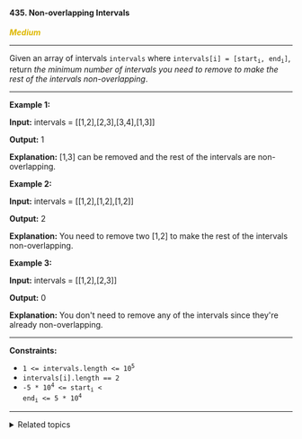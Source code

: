 #### 435. Non-overlapping Intervals

<span style="color:#deb800">***Medium***</span>
___

Given an array of intervals `intervals` where <code>intervals[i] = [start<sub>i</sub>, end<sub>i</sub>]</code>, return _the minimum number of intervals you need to remove to make the rest of the intervals non-overlapping_.
___

**Example 1:**

**Input:** intervals = [[1,2],[2,3],[3,4],[1,3]]

**Output:** 1

**Explanation:** [1,3] can be removed and the rest of the intervals are non-overlapping. 

**Example 2:**

**Input:** intervals = [[1,2],[1,2],[1,2]]

**Output:** 2

**Explanation:** You need to remove two [1,2] to make the rest of the intervals non-overlapping. 

**Example 3:**

**Input:** intervals = [[1,2],[2,3]]

**Output:** 0

**Explanation:** You don't need to remove any of the intervals since they're already non-overlapping. 
___

**Constraints:**

*   <code>1 <= intervals.length <= 10<sup>5</sup></code>
*   `intervals[i].length == 2`
*   <code>-5 * 10<sup>4</sup> <= start<sub>i</sub> < end<sub>i</sub> <= 5 * 10<sup>4</sup></code>
___

<details><summary>Related topics</summary>

[#Array](https://leetcode.com/tag/array/)
[#Dynamic Programming](https://leetcode.com/tag/dynamic-programming/)
[#Greedy](https://leetcode.com/tag/greedy/)
[#Sorting](https://leetcode.com/tag/sorting/)

</details>
